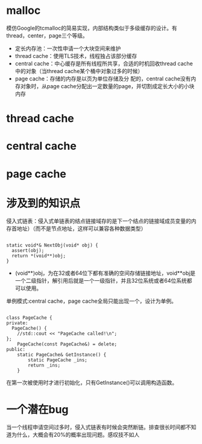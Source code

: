 # malloc
模仿Google的tcmalloc的简易实现，内部结构类似于多级缓存的设计。有thread，center，page三个等级。
- 定长内存池：一次性申请一个大块空间来维护
- thread cache：使用TLS技术，线程独占该部分缓存
- central cache：中心缓存是所有线程所共享，合适的时机回收thread cache中的对象（当thread cache某个桶中对象过多的时候）
- page cache：存储的内存是以页为单位存储及分 配的，central cache没有内存对象时，从page cache分配出一定数量的page，并切割成定长大小的小块内存

# thread cache

# central cache

# page cache

# 涉及到的知识点

侵入式链表：侵入式单链表的结点链接域存的是下一个结点的链接域成员变量的内存首地址）（而不是节点地址，这样可以兼容各种数据类型）
<pre><code>
static void*& NextObj(void* obj) {
  assert(obj);
  return *(void**)obj;
}
</code></pre>
 * (void**)obj，为在32或者64位下都有准确的空间存储链接地址，void**obj是一个二级指针，解引用后就是一个一级指针，并且32位系统或者64位系统都可以使用。

单例模式:central cache，page cache全局只能出现一个，设计为单例。
<pre><code>
class PageCache {
private:
  PageCache() {
	//std::cout << "PageCache called!\n";
};
	PageCache(const PageCache&) = delete;
public:
  	static PageCache& GetInstance() {
		static PageCache _ins;
		return _ins;
	}
</code></pre>
在第一次被使用时才进行初始化，只有GetInstance()可以调用构造函数。

# 一个潜在bug

当一个线程申请空间过多时，侵入式链表有时候会突然断链。排查很长时间都不知道为什么，大概会有20%的概率出现问题。感叹技不如人
